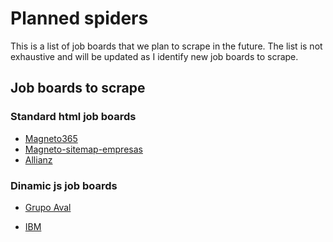 # Planned spiders

This is a list of job boards that we plan to scrape in the future. The list is not exhaustive and will be updated as I identify new job boards to scrape.

## Job boards to scrape

### Standard html job boards

- [Magneto365](https://www.magneto365.com/co/empresas/)
- [Magneto-sitemap-empresas](https://sitemaps.magneto365.com/sitemap-jobsites.xml)
- [Allianz](https://careers.allianz.com/global/search?searchby=location&createNewAlert=false&q=&locationsearch=Colombia&optionsFacetsDD_department=&optionsFacetsDD_shifttype=&optionsFacetsDD_customfield3=&optionsFacetsDD_customfield2=&optionsFacetsDD_facility=&optionsFacetsDD_customfield4=&optionsFacetsDD_dept=&inputSearchValue=Colombia&quatFlag=false)

### Dinamic js job boards

- [Grupo Aval](https://career17.sapsf.com/career?company=atodahoras&career%5fns=job%5flisting%5fsummary&navBarLevel=JOB%5fSEARCH&site=VjItaHJ4VmtnZEVBOWFWWnB1V2tIMmtRZz09&_s.crb=iTzVgD4C72fvRMI6e%2bavYRNLfzk7iGOLh49O0i49n8U%3d)

<!-- meta={
   ...:                     "playwright": True,
   ...:                     "playwright_include_page": True,
   ...:                     "playwright_page_methods": [
   ...:                     PageMethod("wait_for_selector", "a.jobTitle"),
   ...:                         PageMethod("evaluate", "window.scrollTo(0, document.body.scrollHeight)"),
   ...:                         PageMethod("wait_for_timeout", 10*1000),],
   ...:                         }) -->

- [IBM](https://www.ibm.com/careers/search?field_keyword_05[0]=Colombia&sort=dcdate_desc)
